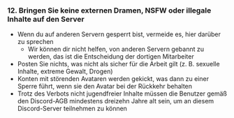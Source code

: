 ### 12. Bringen Sie keine externen Dramen, NSFW oder illegale Inhalte auf den Server

- Wenn du auf anderen Servern gesperrt bist, vermeide es, hier darüber zu sprechen
   - Wir können dir nicht helfen, von anderen Servern gebannt zu werden, das ist die Entscheidung der dortigen Mitarbeiter
- Posten Sie nichts, was nicht als sicher für die Arbeit gilt (z. B. sexuelle Inhalte, extreme Gewalt, Drogen)
- Konten mit störenden Avataren werden gekickt, was dann zu einer Sperre führt, wenn sie den Avatar bei der Rückkehr behalten
- Trotz des Verbots nicht jugendfreier Inhalte müssen die Benutzer gemäß den Discord-AGB mindestens dreizehn Jahre alt sein, um an diesem Discord-Server teilnehmen zu können
